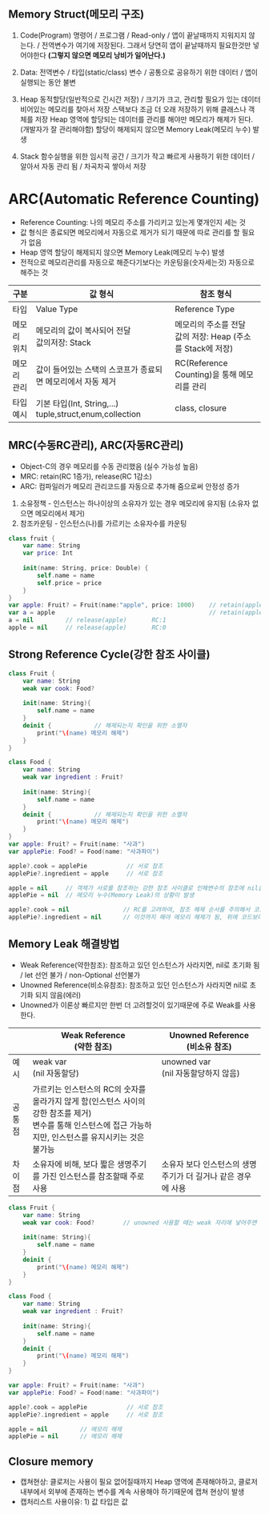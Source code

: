 ## Memory Struct(메모리 구조)
1. Code(Program)
명령어 / 프로그램 / Read-only / 앱이 끝날때까지 지워지지 않는다. / 전역변수가 여기에 저장된다.
그래서 당연히 앱이 끝날때까지 필요한것만 넣어야한다 **(그렇지 않으면 메모리 낭비가 일어난다.)**

2. Data: 전역변수 / 타입(static/class) 변수 / 공통으로 공유하기 위한 데이터 / 앱이 실행되는 동안 불변

3. Heap
동적할당(일반적으로 긴시간 저장) / 크기가 크고, 관리할 필요가 있는 데이터
비어있는 메모리를 찾아서 저장
스택보다 조금 더 오래 저장하기 위해 클래스나 객체를 저장
Heap 영역에 할당되는 데이터를 관리를 해야만 메모리가 해제가 된다.(개발자가 잘 관리해야함)
할당이 해제되지 않으면 Memory Leak(메모리 누수) 발생

4. Stack
함수실행을 위한 임시적 공간 / 크기가 작고 빠르게 사용하기 위한 데이터 / 알아서 자동 관리 됨 / 차곡차곡 쌓아서 저장



# ARC(Automatic Reference Counting)
- Reference Counting: 나의 메모리 주소를 가리키고 있는게 몇개인지 세는 것
- 값 형식은 종료되면 메모리에서 자동으로 제거가 되기 때문에 따로 관리를 할 필요가 없음
- Heap 영역 할당이 해제되지 않으면 Memory Leak(메모리 누수) 발생
- 전적으로 메모리관리를 자동으로 해준다기보다는 카운팅을(숫자세는것) 자동으로 해주는 것

|구분|값 형식|참조 형식|
|---|-----|-----|
|타입|Value Type|Reference Type|
|메모리 위치|메모리의 값이 복사되어 전달</br>값의저장: Stack|메모리의 주소를 전달</br>  값의 저장: Heap (주소를 Stack에 저장)|
|메모리 관리|값이 들어있는 스택의 스코프가 종료되면 메모리에서 자동 제거|RC(Reference Counting)을 통해 메모리를 관리|
|타입 예시|기본 타입(Int, String,...)</br> tuple,struct,enum,collection|class, closure|

## MRC(수동RC관리), ARC(자동RC관리)
- Object-C의 경우 메모리를 수동 관리했음 (실수 가능성 높음)
- MRC: retain(RC 1증가), release(RC 1감소)
- ARC: 컴파일러가 메모리 관리코드를 자동으로 추가해 줌으로써 안정성 증가
1. 소유정책 - 인스턴스는 하나이상의 소유자가 있는 경우 메모리에 유지됨 (소유자 없으면 메모리에서 제거)
2. 참조카운팅 - 인스턴스(나)를 가르키는 소유자수를 카운팅
```swift
class fruit {
    var name: String
    var price: Int
    
    init(name: String, price: Double) {
        self.name = name
        self.price = price
    }
}
var apple: Fruit? = Fruit(name:"apple", price: 1000)    // retain(apple)    RC:1
var a = apple                                           // retain(apple)    RC:2
a = nil         // release(apple)       RC:1
apple = nil     // release(apple)       RC:0
```

## Strong Reference Cycle(강한 참조 사이클)

```swift
class Fruit {
    var name: String
    weak var cook: Food?
    
    init(name: String){
        self.name = name
    }
    deinit {            // 해제되는지 확인을 위한 소멸자
        print("\(name) 메모리 해제")
    }
}

class Food {
    var name: String
    weak var ingredient : Fruit?
    
    init(name: String){
        self.name = name
    }
    deinit {            // 해제되는지 확인을 위한 소멸자
        print("\(name) 메모리 해제")
    }
}
var apple: Fruit? = Fruit(name: "사과")
var applePie: Food? = Food(name: "사과파이")

apple?.cook = applePie           // 서로 참조
applePie?.ingredient = apple     // 서로 참조

apple = nil     // 객체가 서로를 참조하는 강한 참조 사이클로 인해변수의 참조에 nil을 할당해도 메모리 해제가 되지 않는
applePie = nil  // 메모리 누수(Memory Leak)의 상황이 발생     

apple?.cook = nil               // RC를 고려하여, 참조 해제 순서를 주의해서 코드를 작성
applePie?.ingredient = nil      // 이것까지 해야 메모리 해제가 됨, 위에 코드보다 먼저 적어줘야 한다.

```

## Memory Leak 해결방법
- Weak Reference(약한참조): 참조하고 있던 인스턴스가 사라지면, nil로 초기화 됨 / let 선언 불가 / non-Optional 선언불가
- Unowned Reference(비소유참조): 참조하고 있던 인스턴스가 사라지면 nil로 초기화 되지 않음(에러)
- Unowned가 이론상 빠르지만 한번 더 고려할것이 있기때문에 주로 Weak를 사용한다.

||Weak Reference</br>(약한 참조)|Unowned Reference</br>(비소유 참조)|
|---|-----|-----|
|예시|weak var </br>(nil 자동할당)|unowned var </br>(nil 자동할당하지 않음)|
|공통점|가르키는 인스턴스의 RC의 숫자를 올라가지 않게 함(인스턴스 사이의 강한 참조를 제거)</br>변수를 통해 인스턴스에 접근 가능하지만, 인스턴스를 유지시키는 것은 불가능|
|차이점|소유자에 비해, 보다 짧은 생명주기를 가진 인스턴스를 참조할때 주로 사용</br>|소유자 보다 인스턴스의 생명주기가 더 길거나 같은 경우에 사용|

```swift
class Fruit {
    var name: String
    weak var cook: Food?        // unowned 사용할 때는 weak 자리에 넣어주면 된다.
    
    init(name: String){
        self.name = name
    }
    deinit {
        print("\(name) 메모리 해제")
    }
}

class Food {
    var name: String
    weak var ingredient : Fruit?
    
    init(name: String){
        self.name = name
    }
    deinit {
        print("\(name) 메모리 해제")
    }
}

var apple: Fruit? = Fruit(name: "사과")
var applePie: Food? = Food(name: "사과파이")

apple?.cook = applePie           // 서로 참조
applePie?.ingredient = apple     // 서로 참조

apple = nil         // 메모리 해제 
applePie = nil      // 메모리 해제
```

## Closure memory
- 캡쳐현상: 클로저는 사용이 필요 없어질때까지 Heap 영역에 존재해야하고, 클로저 내부에서 외부에 존재하는 변수를 계속 사용해야 하기때문에 캡쳐 현상이 발생
- 캡처리스트 사용이유: 1) 값 타입은 값
